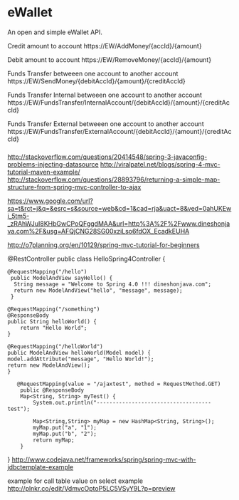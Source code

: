 # eWallet
An open and simple eWallet API.

Credit amount to account
https://EW/AddMoney/{accId}/{amount}

Debit amount to account
https://EW/RemoveMoney/{accId}/{amount}

Funds Transfer betweeen one account to another account
https://EW/SendMoney/{debitAccId}/{amount}/{creditAccId}

Funds Transfer Internal betweeen one account to another account
https://EW/FundsTransfer/InternalAccount/{debitAccId}/{amount}/{creditAccId}

Funds Transfer External betweeen one account to another account
https://EW/FundsTransfer/ExternalAccount/{debitAccId}/{amount}/{creditAccId}


#####
http://stackoverflow.com/questions/20414548/spring-3-javaconfig-problems-injecting-datasource
http://viralpatel.net/blogs/spring-4-mvc-tutorial-maven-example/
http://stackoverflow.com/questions/28893796/returning-a-simple-map-structure-from-spring-mvc-controller-to-ajax

https://www.google.com/url?sa=t&rct=j&q=&esrc=s&source=web&cd=1&cad=rja&uact=8&ved=0ahUKEwi_5tm5-_zRAhWJuI8KHbGwCPoQFggdMAA&url=http%3A%2F%2Fwww.dineshonjava.com%2F&usg=AFQjCNG28SG00xziLso6fdOX_EcadkEUHA

http://o7planning.org/en/10129/spring-mvc-tutorial-for-beginners

@RestController
public class HelloSpring4Controller {
	
	@RequestMapping("/hello")  
	 public ModelAndView sayHello() {  
	  String message = "Welcome to Spring 4.0 !!! dineshonjava.com";  
	  return new ModelAndView("hello", "message", message);  
	 }  
	
	@RequestMapping("/something")
	@ResponseBody
	public String helloWorld() {
	    return "Hello World";
	}
	
	@RequestMapping("/helloWorld")
	public ModelAndView helloWorld(Model model) {
	model.addAttribute("message", "Hello World!");
	return new ModelAndView(); 
	}
	
	   @RequestMapping(value = "/ajaxtest", method = RequestMethod.GET)
	    public @ResponseBody
	    Map<String, String> myTest() {
	        System.out.println("------------------------------------test");

	        Map<String,String> myMap = new HashMap<String, String>();
	        myMap.put("a", "1");
	        myMap.put("b", "2");
	        return myMap;
	    }
}
http://www.codejava.net/frameworks/spring/spring-mvc-with-jdbctemplate-example

example for call table value on select example
http://plnkr.co/edit/VdmvcOptoP5LC5VSyY9L?p=preview

